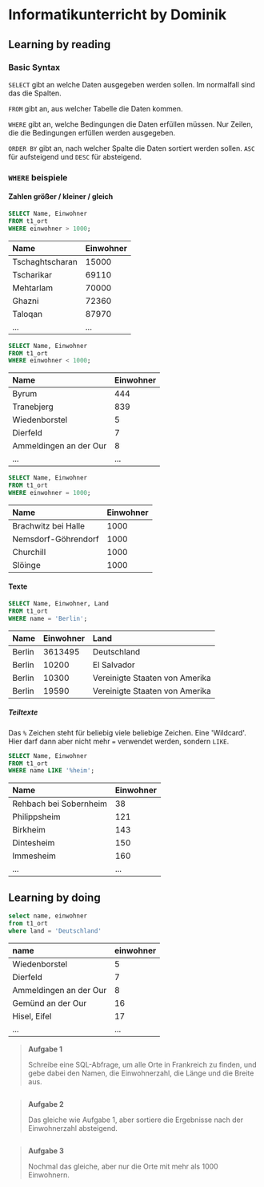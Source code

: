 # Informatikunterricht by Dominik

## Learning by reading

### Basic Syntax

`SELECT` gibt an welche Daten ausgegeben werden sollen. Im normalfall sind das die Spalten.

`FROM` gibt an, aus welcher Tabelle die Daten kommen.

`WHERE` gibt an, welche Bedingungen die Daten erfüllen müssen. Nur Zeilen, die die Bedingungen erfüllen werden ausgegeben.

`ORDER BY` gibt an, nach welcher Spalte die Daten sortiert werden sollen. `ASC` für aufsteigend und `DESC` für absteigend.

### `WHERE` beispiele

#### Zahlen größer / kleiner / gleich

```SQL
SELECT Name, Einwohner
FROM t1_ort
WHERE einwohner > 1000;
```

| Name            | Einwohner |
|:----------------|:----------|
| Tschaghtscharan | 15000     |
| Tscharikar      | 69110     |
| Mehtarlam       | 70000     |
| Ghazni          | 72360     |
| Taloqan         | 87970     |
| ...             | ...       |

```SQL
SELECT Name, Einwohner
FROM t1_ort
WHERE einwohner < 1000;
```

| Name                    | Einwohner |
|:------------------------|:----------|
| Byrum                   | 444       |
| Tranebjerg              | 839       |
| Wiedenborstel           | 5         |
| Dierfeld                | 7         |
| Ammeldingen an der Our  | 8         |
| ...                     | ...       |

```SQL
SELECT Name, Einwohner
FROM t1_ort
WHERE einwohner = 1000;
```

| Name                | Einwohner |
|:--------------------|:----------|
| Brachwitz bei Halle | 1000      |
| Nemsdorf-Göhrendorf | 1000      |
| Churchill           | 1000      |
| Slöinge             | 1000      |

#### Texte

```SQL
SELECT Name, Einwohner, Land
FROM t1_ort
WHERE name = 'Berlin';
```

| Name   | Einwohner | Land                           |
|:-------|:----------|:-------------------------------|
| Berlin | 3613495   | Deutschland                    |
| Berlin | 10200     | El Salvador                    |
| Berlin | 10300     | Vereinigte Staaten von Amerika |
| Berlin | 19590     | Vereinigte Staaten von Amerika |

##### Teiltexte

Das `%` Zeichen steht für beliebig viele beliebige Zeichen.
Eine 'Wildcard'.
Hier darf dann aber nicht mehr `=` verwendet werden, sondern `LIKE`.

```SQL
SELECT Name, Einwohner
FROM t1_ort
WHERE name LIKE '%heim';
```

| Name                   | Einwohner |
|:-----------------------|:----------|
| Rehbach bei Sobernheim | 38        |
| Philippsheim           | 121       |
| Birkheim               | 143       |
| Dintesheim             | 150       |
| Immesheim              | 160       |
| ...                    | ...       |


## Learning by doing

```SQL
select name, einwohner
from t1_ort
where land = 'Deutschland'
```

| name                    | einwohner |
|:------------------------|:----------|
| Wiedenborstel           | 5         |
| Dierfeld                | 7         |
| Ammeldingen an der Our  | 8         |
| Gemünd an der Our       | 16        |
| Hisel, Eifel            | 17        |
| ...                     | ...       |

> **Aufgabe 1**
>
> Schreibe eine SQL-Abfrage, um alle Orte in Frankreich zu finden, und gebe dabei den Namen, die Einwohnerzahl, die Länge und die Breite aus.

```SQL


```

> **Aufgabe 2**
>
> Das gleiche wie Aufgabe 1, aber sortiere die Ergebnisse nach der Einwohnerzahl absteigend.

```SQL


```

> **Aufgabe 3**
>
> Nochmal das gleiche, aber nur die Orte mit mehr als 1000 Einwohnern.

```SQL


```


